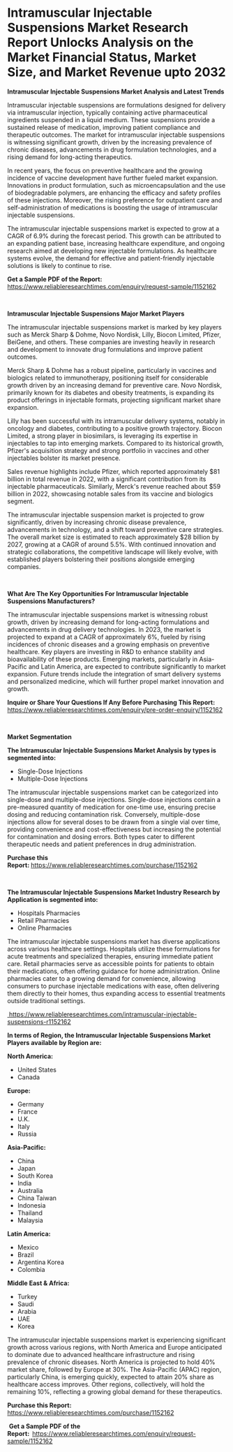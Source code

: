 <p><h1>Intramuscular Injectable Suspensions Market Research Report Unlocks Analysis on the Market Financial Status, Market Size, and Market Revenue upto 2032</h1></p><p><strong>Intramuscular Injectable Suspensions Market Analysis and Latest Trends</strong></p>
<p><p>Intramuscular injectable suspensions are formulations designed for delivery via intramuscular injection, typically containing active pharmaceutical ingredients suspended in a liquid medium. These suspensions provide a sustained release of medication, improving patient compliance and therapeutic outcomes. The market for intramuscular injectable suspensions is witnessing significant growth, driven by the increasing prevalence of chronic diseases, advancements in drug formulation technologies, and a rising demand for long-acting therapeutics.</p><p>In recent years, the focus on preventive healthcare and the growing incidence of vaccine development have further fueled market expansion. Innovations in product formulation, such as microencapsulation and the use of biodegradable polymers, are enhancing the efficacy and safety profiles of these injections. Moreover, the rising preference for outpatient care and self-administration of medications is boosting the usage of intramuscular injectable suspensions.</p><p>The intramuscular injectable suspensions market is expected to grow at a CAGR of 6.9% during the forecast period. This growth can be attributed to an expanding patient base, increasing healthcare expenditure, and ongoing research aimed at developing new injectable formulations. As healthcare systems evolve, the demand for effective and patient-friendly injectable solutions is likely to continue to rise.</p></p>
<p><strong>Get a Sample PDF of the Report:&nbsp;</strong> <a href="https://www.reliableresearchtimes.com/enquiry/request-sample/1152162?utm_campaign=2237&utm_medium=2&utm_source=Github&utm_content=ia&utm_term=14042025&utm_id=intramuscular-injectable-suspensions">https://www.reliableresearchtimes.com/enquiry/request-sample/1152162</a></p>
<p>&nbsp;</p>
<p><strong>Intramuscular Injectable Suspensions Major Market Players</strong></p>
<p><p>The intramuscular injectable suspensions market is marked by key players such as Merck Sharp & Dohme, Novo Nordisk, Lilly, Biocon Limited, Pfizer, BeiGene, and others. These companies are investing heavily in research and development to innovate drug formulations and improve patient outcomes.</p><p>Merck Sharp & Dohme has a robust pipeline, particularly in vaccines and biologics related to immunotherapy, positioning itself for considerable growth driven by an increasing demand for preventive care. Novo Nordisk, primarily known for its diabetes and obesity treatments, is expanding its product offerings in injectable formats, projecting significant market share expansion.</p><p>Lilly has been successful with its intramuscular delivery systems, notably in oncology and diabetes, contributing to a positive growth trajectory. Biocon Limited, a strong player in biosimilars, is leveraging its expertise in injectables to tap into emerging markets. Compared to its historical growth, Pfizer's acquisition strategy and strong portfolio in vaccines and other injectables bolster its market presence. </p><p>Sales revenue highlights include Pfizer, which reported approximately $81 billion in total revenue in 2022, with a significant contribution from its injectable pharmaceuticals. Similarly, Merck's revenue reached about $59 billion in 2022, showcasing notable sales from its vaccine and biologics segment. </p><p>The intramuscular injectable suspension market is projected to grow significantly, driven by increasing chronic disease prevalence, advancements in technology, and a shift toward preventive care strategies. The overall market size is estimated to reach approximately $28 billion by 2027, growing at a CAGR of around 5.5%. With continued innovation and strategic collaborations, the competitive landscape will likely evolve, with established players bolstering their positions alongside emerging companies.</p></p>
<p>&nbsp;</p>
<p><strong>What Are The Key Opportunities For Intramuscular Injectable Suspensions Manufacturers?</strong></p>
<p><p>The intramuscular injectable suspensions market is witnessing robust growth, driven by increasing demand for long-acting formulations and advancements in drug delivery technologies. In 2023, the market is projected to expand at a CAGR of approximately 6%, fueled by rising incidences of chronic diseases and a growing emphasis on preventive healthcare. Key players are investing in R&D to enhance stability and bioavailability of these products. Emerging markets, particularly in Asia-Pacific and Latin America, are expected to contribute significantly to market expansion. Future trends include the integration of smart delivery systems and personalized medicine, which will further propel market innovation and growth.</p></p>
<p><strong>Inquire or Share Your Questions If Any Before Purchasing This Report:</strong> <a href="https://www.reliableresearchtimes.com/enquiry/pre-order-enquiry/1152162?utm_campaign=2237&utm_medium=2&utm_source=Github&utm_content=ia&utm_term=14042025&utm_id=intramuscular-injectable-suspensions">https://www.reliableresearchtimes.com/enquiry/pre-order-enquiry/1152162</a></p>
<p>&nbsp;</p>
<p><strong>Market Segmentation</strong></p>
<p><strong>The Intramuscular Injectable Suspensions Market Analysis by types is segmented into:</strong></p>
<p><ul><li>Single-Dose Injections</li><li>Multiple-Dose Injections</li></ul></p>
<p><p>The intramuscular injectable suspensions market can be categorized into single-dose and multiple-dose injections. Single-dose injections contain a pre-measured quantity of medication for one-time use, ensuring precise dosing and reducing contamination risk. Conversely, multiple-dose injections allow for several doses to be drawn from a single vial over time, providing convenience and cost-effectiveness but increasing the potential for contamination and dosing errors. Both types cater to different therapeutic needs and patient preferences in drug administration.</p></p>
<p><strong>Purchase this Report:&nbsp;</strong><a href="https://www.reliableresearchtimes.com/purchase/1152162?utm_campaign=2237&utm_medium=2&utm_source=Github&utm_content=ia&utm_term=14042025&utm_id=intramuscular-injectable-suspensions">https://www.reliableresearchtimes.com/purchase/1152162</a></p>
<p>&nbsp;</p>
<p><strong>The Intramuscular Injectable Suspensions Market Industry Research by Application is segmented into:</strong></p>
<p><ul><li>Hospitals Pharmacies</li><li>Retail Pharmacies</li><li>Online Pharmacies</li></ul></p>
<p><p>The intramuscular injectable suspensions market has diverse applications across various healthcare settings. Hospitals utilize these formulations for acute treatments and specialized therapies, ensuring immediate patient care. Retail pharmacies serve as accessible points for patients to obtain their medications, often offering guidance for home administration. Online pharmacies cater to a growing demand for convenience, allowing consumers to purchase injectable medications with ease, often delivering them directly to their homes, thus expanding access to essential treatments outside traditional settings.</p></p>
<p><a href="https://www.reliableresearchtimes.com/intramuscular-injectable-suspensions-r1152162?utm_campaign=2237&utm_medium=2&utm_source=Github&utm_content=ia&utm_term=14042025&utm_id=intramuscular-injectable-suspensions">&nbsp;https://www.reliableresearchtimes.com/intramuscular-injectable-suspensions-r1152162</a></p>
<p><strong>In terms of Region, the Intramuscular Injectable Suspensions Market Players available by Region are:</strong></p>
<p>
    <p> <strong> North America: </strong>
        <ul>
            <li>United States</li>
            <li>Canada</li>
        </ul>
        </p> 
    <p> <strong> Europe: </strong>
        <ul>
            <li>Germany</li>
            <li>France</li>
            <li>U.K.</li>
            <li>Italy</li>
            <li>Russia</li>
        </ul>
        </p> 
    <p> <strong> Asia-Pacific: </strong>
        <ul>
            <li>China</li>
            <li>Japan</li>
            <li>South Korea</li>
            <li>India</li>
            <li>Australia</li>
            <li>China Taiwan</li>
            <li>Indonesia</li>
            <li>Thailand</li>
            <li>Malaysia</li>
        </ul>
        </p> 
    <p> <strong> Latin America: </strong>
        <ul>
            <li>Mexico</li>
            <li>Brazil</li>
            <li>Argentina Korea</li>
            <li>Colombia</li>
        </ul>
        </p> 
    <p> <strong> Middle East & Africa: </strong>
        <ul>
            <li>Turkey</li>
            <li>Saudi</li>
            <li>Arabia</li>
            <li>UAE</li>
            <li>Korea</li>
        </ul>
    </p>
    </p>
<p><p>The intramuscular injectable suspensions market is experiencing significant growth across various regions, with North America and Europe anticipated to dominate due to advanced healthcare infrastructure and rising prevalence of chronic diseases. North America is projected to hold 40% market share, followed by Europe at 30%. The Asia-Pacific (APAC) region, particularly China, is emerging quickly, expected to attain 20% share as healthcare access improves. Other regions, collectively, will hold the remaining 10%, reflecting a growing global demand for these therapeutics.</p></p>
<p><strong>Purchase this Report: </strong><a href="https://www.reliableresearchtimes.com/purchase/1152162?utm_campaign=2237&utm_medium=2&utm_source=Github&utm_content=ia&utm_term=14042025&utm_id=intramuscular-injectable-suspensions">https://www.reliableresearchtimes.com/purchase/1152162</a></p>
<p>&nbsp;<strong>Get a Sample PDF of the Report:&nbsp;&nbsp;</strong><a href="https://www.reliableresearchtimes.com/enquiry/request-sample/1152162?utm_campaign=2237&utm_medium=2&utm_source=Github&utm_content=ia&utm_term=14042025&utm_id=intramuscular-injectable-suspensions">https://www.reliableresearchtimes.com/enquiry/request-sample/1152162</a></p>
<p><strong></strong></p>
<p><p></p><p></p><p></p></p>